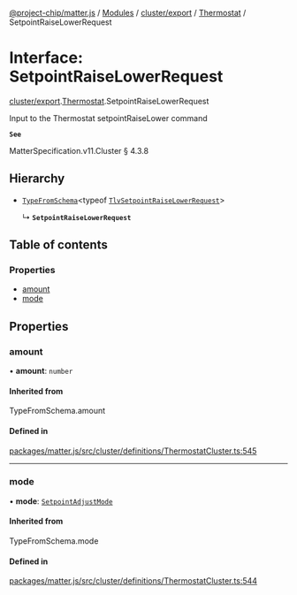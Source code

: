 [@project-chip/matter.js](../README.md) / [Modules](../modules.md) / [cluster/export](../modules/cluster_export.md) / [Thermostat](../modules/cluster_export.Thermostat.md) / SetpointRaiseLowerRequest

# Interface: SetpointRaiseLowerRequest

[cluster/export](../modules/cluster_export.md).[Thermostat](../modules/cluster_export.Thermostat.md).SetpointRaiseLowerRequest

Input to the Thermostat setpointRaiseLower command

**`See`**

MatterSpecification.v11.Cluster § 4.3.8

## Hierarchy

- [`TypeFromSchema`](../modules/tlv_export.md#typefromschema)\<typeof [`TlvSetpointRaiseLowerRequest`](../modules/cluster_export.Thermostat.md#tlvsetpointraiselowerrequest)\>

  ↳ **`SetpointRaiseLowerRequest`**

## Table of contents

### Properties

- [amount](cluster_export.Thermostat.SetpointRaiseLowerRequest.md#amount)
- [mode](cluster_export.Thermostat.SetpointRaiseLowerRequest.md#mode)

## Properties

### amount

• **amount**: `number`

#### Inherited from

TypeFromSchema.amount

#### Defined in

[packages/matter.js/src/cluster/definitions/ThermostatCluster.ts:545](https://github.com/project-chip/matter.js/blob/c0d55745d5279e16fdfaa7d2c564daa31e19c627/packages/matter.js/src/cluster/definitions/ThermostatCluster.ts#L545)

___

### mode

• **mode**: [`SetpointAdjustMode`](../enums/cluster_export.Thermostat.SetpointAdjustMode.md)

#### Inherited from

TypeFromSchema.mode

#### Defined in

[packages/matter.js/src/cluster/definitions/ThermostatCluster.ts:544](https://github.com/project-chip/matter.js/blob/c0d55745d5279e16fdfaa7d2c564daa31e19c627/packages/matter.js/src/cluster/definitions/ThermostatCluster.ts#L544)
